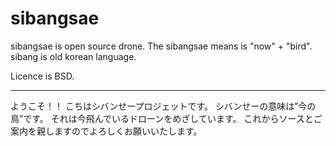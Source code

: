 # sibangsae
sibangsae is open source drone. 
The sibangsae means is "now" + "bird".
sibang is old korean language.

Licence is BSD.


------------------------------------------------------------------------------------
ようこそ！！
こちはシバンせープロジェットです。
シバンせーの意味は”今の鳥”です。
それは今飛んでいるドローンをめざしています。
これからソースとご案内を親しますのでよろしくお願いいたします。
